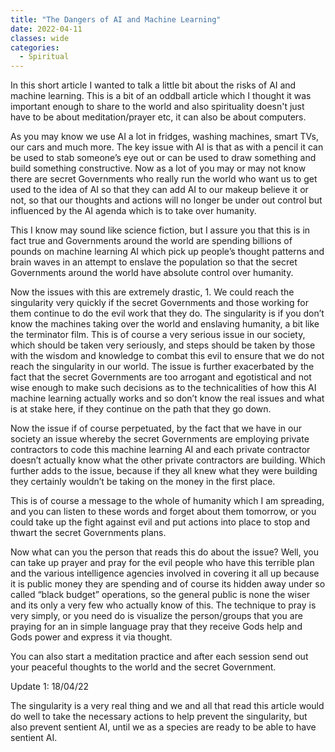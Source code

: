 ```yaml
---
title: "The Dangers of AI and Machine Learning"
date: 2022-04-11
classes: wide
categories:
  - Spiritual
---
```


In this short article I wanted to talk a little bit about the risks of AI and machine learning. This is a bit of an oddball article which I thought it was important enough to share to the world and also spirituality doesn't just have to be about meditation/prayer etc, it can also be about computers.

As you may know we use AI a lot in fridges, washing machines, smart TVs, our cars and much more. The key issue with AI is that as with a pencil it can be used to stab someone’s eye out or can be used to draw something and build something constructive. Now as a lot of you may or may not know there are secret Governments who really run the world who want us to get used to the idea of AI so that they can add AI to our makeup believe it or not, so that our thoughts and actions will no longer be under out control but influenced by the AI agenda which is to take over humanity.

This I know may sound like science fiction, but I assure you that this is in fact true and Governments around the world are spending billions of pounds on machine learning AI which pick up people’s thought patterns and brain waves in an attempt to enslave the population so that the secret Governments around the world have absolute control over humanity.

Now the issues with this are extremely drastic, 1. We could reach the singularity very quickly if the secret Governments and those working for them continue to do the evil work that they do. The singularity is if you don’t know the machines taking over the world and enslaving humanity, a bit like the terminator film. This is of course a very serious issue in our society, which should be taken very seriously, and steps should be taken by those with the wisdom and knowledge to combat this evil to ensure that we do not reach the singularity in our world. The issue is further exacerbated by the fact that the secret Governments are too arrogant and egotistical and not wise enough to make such decisions as to the technicalities of how this AI machine learning actually works and so don’t know the real issues and what is at stake here, if they continue on the path that they go down.

Now the issue if of course perpetuated, by the fact that we have in our society an issue whereby the secret Governments are employing private contractors to code this machine learning AI and each private contractor doesn’t actually know what the other private contractors are building. Which further adds to the issue, because if they all knew what they were building they certainly wouldn’t be taking on the money in the first place.

This is of course a message to the whole of humanity which I am spreading, and you can listen to these words and forget about them tomorrow, or you could take up the fight against evil and put actions into place to stop and thwart the secret Governments plans.

Now what can you the person that reads this do about the issue? Well, you can take up prayer and pray for the evil people who have this terrible plan and the various intelligence agencies involved in covering it all up because it is public money they are spending and of course its hidden away under so called “black budget” operations, so the general public is none the wiser and its only a very few who actually know of this. The technique to pray is very simply, or you need do is visualize the person/groups that you are praying for an in simple language pray that they receive Gods help and Gods power and express it via thought.

You can also start a meditation practice and after each session send out your peaceful thoughts to the world and the secret Government. 

Update 1: 18/04/22

The singularity is a very real thing and we and all that read this article would do well to take the necessary actions to help prevent the singularity, but also prevent sentient AI, until we as a species are ready to be able to have sentient AI.





